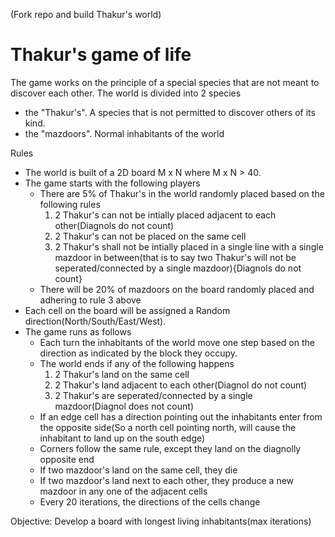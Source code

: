 (Fork repo and build Thakur's world)

Thakur's game of life
=====================

The game works on the principle of a special species that are not meant to discover each other. 
The world is divided into 2 species
* the "Thakur's". A species that is not permitted to discover others of its kind. 
* the "mazdoors". Normal inhabitants of the world


Rules
* The world is built of a 2D board M x N where M x N > 40.
* The game starts with the following players
	* There are 5% of Thakur's in the world randomly placed based on the following rules
		1. 2 Thakur's can not be intially placed adjacent to each other(Diagnols do not count)
		2. 2 Thakur's can not be placed on the same cell
		3. 2 Thakur's shall not be intially placed in a single line with a single mazdoor in between(that is to say two Thakur's will not be seperated/connected by a single mazdoor){Diagnols do not count}
	*  There will be 20% of mazdoors on the board randomly placed and adhering to rule 3 above
* Each cell on the board will be assigned a Random direction(North/South/East/West).
* The game runs as follows
	* Each turn the inhabitants of the world move one step based on the direction as indicated by the block they occupy.
	* The world ends if any of the following happens
		1. 2 Thakur's land on the same cell
		2. 2 Thakur's land adjacent to each other(Diagnol do not count)
		3. 2 Thakur's are seperated/connected by a single mazdoor(Diagnol does not count)
	* If an edge cell has a direction pointing out the inhabitants enter from the opposite side(So a north cell pointing north, will cause the inhabitant to land up on the south edge)
	* Corners follow the same rule, except they land on the diagnolly opposite end
	* If two mazdoor's land on the same cell, they die
	* If two mazdoor's land next to each other, they produce a new mazdoor in any one of the adjacent cells
	* Every 20 iterations, the directions of the cells change

Objective: Develop a board with longest living inhabitants(max iterations)
